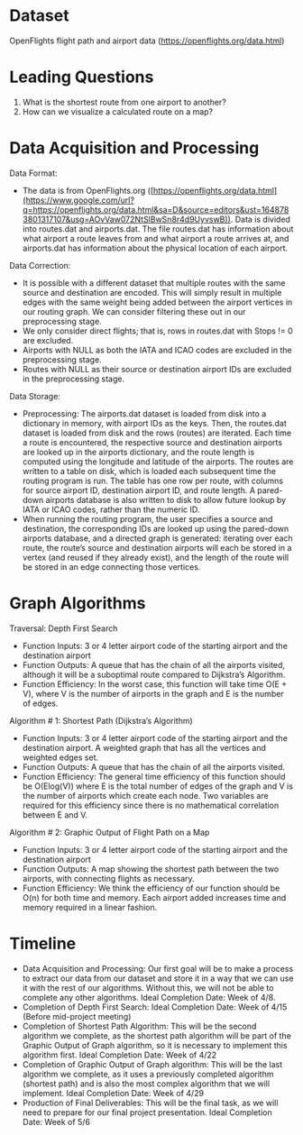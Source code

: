 # Dataset

OpenFlights flight path and airport data (https://openflights.org/data.html)

# Leading Questions

1. What is the shortest route from one airport to another?
2. How can we visualize a calculated route on a map?

# Data Acquisition and Processing

Data Format:

- The data is from OpenFlights.org
  ([https://openflights.org/data.html](https://www.google.com/url?q=https://openflights.org/data.html&sa=D&source=editors&ust=1648783801317107&usg=AOvVaw072NtSlBwSn8r4d9UyvswB)).
  Data is divided into routes.dat and airports.dat. The file routes.dat has
  information about what airport a route leaves from and what airport a route
  arrives at, and airports.dat has information about the physical location of
  each airport.

Data Correction:

- It is possible with a different dataset that multiple routes with the same
  source and destination are encoded. This will simply result in multiple edges
  with the same weight being added between the airport vertices in our routing
  graph. We can consider filtering these out in our preprocessing stage.
- We only consider direct flights; that is, rows in routes.dat with Stops != 0
  are excluded.
- Airports with NULL as both the IATA and ICAO codes are excluded in the
  preprocessing stage.
- Routes with NULL as their source or destination airport IDs are excluded in
  the preprocessing stage.

Data Storage:

- Preprocessing: The airports.dat dataset is loaded from disk into a dictionary
  in memory, with airport IDs as the keys. Then, the routes.dat dataset is
  loaded from disk and the rows (routes) are iterated. Each time a route is
  encountered, the respective source and destination airports are looked up in
  the airports dictionary, and the route length is computed using the longitude
  and latitude of the airports. The routes are written to a table on disk, which
  is loaded each subsequent time the routing program is run. The table has one
  row per route, with columns for source airport ID, destination airport ID, and
  route length. A pared-down airports database is also written to disk to allow
  future lookup by IATA or ICAO codes, rather than the numeric ID.
- When running the routing program, the user specifies a source and destination,
  the corresponding IDs are looked up using the pared-down airports database,
  and a directed graph is generated: iterating over each route, the route’s
  source and destination airports will each be stored in a vertex (and reused if
  they already exist), and the length of the route will be stored in an edge
  connecting those vertices.

# Graph Algorithms

Traversal: Depth First Search

- Function Inputs: 3 or 4 letter airport code of the starting airport and the
  destination airport
- Function Outputs: A queue that has the chain of all the airports visited,
  although it will be a suboptimal route compared to Dijkstra’s Algorithm.
- Function Efficiency: In the worst case, this function will take time O(E + V),
  where V is the number of airports in the graph and E is the number of edges.

Algorithm # 1: Shortest Path (Dijkstra’s Algorithm)

- Function Inputs: 3 or 4 letter airport code of the starting airport and the
  destination airport. A weighted graph that has all the vertices and weighted
  edges set.
- Function Outputs: A queue that has the chain of all the airports visited.
- Function Efficiency: The general time efficiency of this function should be
  O(Elog(V)) where E is the total number of edges of the graph and V is the
  number of airports which create each node. Two variables are required for this
  efficiency since there is no mathematical correlation between E and V.

Algorithm # 2: Graphic Output of Flight Path on a Map

- Function Inputs: 3 or 4 letter airport code of the starting airport and the
  destination airport
- Function Outputs: A map showing the shortest path between the two airports,
  with connecting flights as necessary.
- Function Efficiency: We think the efficiency of our function should be O(n)
  for both time and memory. Each airport added increases time and memory
  required in a linear fashion.

# Timeline

- Data Acquisition and Processing: Our first goal will be to make a process to
  extract our data from our dataset and store it in a way that we can use it
  with the rest of our algorithms. Without this, we will not be able to complete
  any other algorithms. Ideal Completion Date: Week of 4/8.
- Completion of Depth First Search: Ideal Completion Date: Week of 4/15 (Before
  mid-project meeting)
- Completion of Shortest Path Algorithm: This will be the second algorithm we
  complete, as the shortest path algorithm will be part of the Graphic Output of
  Graph algorithm, so it is necessary to implement this algorithm first. Ideal
  Completion Date: Week of 4/22
- Completion of Graphic Output of Graph algorithm: This will be the last
  algorithm we complete, as it uses a previously completed algorithm (shortest
  path) and is also the most complex algorithm that we will implement. Ideal
  Completion Date: Week of 4/29
- Production of Final Deliverables: This will be the final task, as we will need
  to prepare for our final project presentation. Ideal Completion Date: Week of
  5/6
